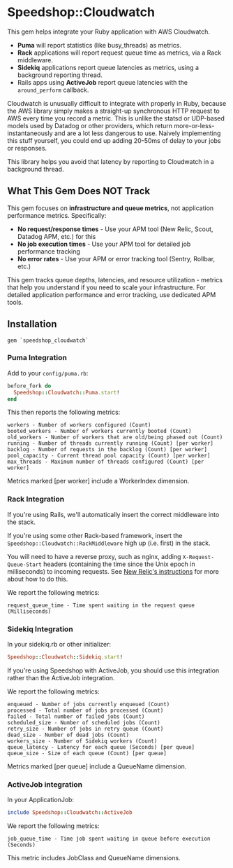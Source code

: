 # Speedshop::Cloudwatch

This gem helps integrate your Ruby application with AWS Cloudwatch.

* **Puma** will report statistics (like busy_threads) as metrics.
* **Rack** applications will report request queue time as metrics, via a Rack middleware.
* **Sidekiq** applications report queue latencies as metrics, using a background reporting thread.
* Rails apps using **ActiveJob** report queue latencies with the `around_perform` callback.

Cloudwatch is unusually difficult to integrate with properly in Ruby, because the AWS library simply makes a straight-up synchronous HTTP request to AWS every time you record a metric. This is unlike the statsd or UDP-based models used by Datadog or other providers, which return more-or-less-instantaneously and are a lot less dangerous to use. Naively implementing this stuff yourself, you could end up adding 20-50ms of delay to your jobs or responses.

This library helps you avoid that latency by reporting to Cloudwatch in a background thread.

## What This Gem Does NOT Track

This gem focuses on **infrastructure and queue metrics**, not application performance metrics. Specifically:

- **No request/response times** - Use your APM tool (New Relic, Scout, Datadog APM, etc.) for this
- **No job execution times** - Use your APM tool for detailed job performance tracking
- **No error rates** - Use your APM or error tracking tool (Sentry, Rollbar, etc.)

This gem tracks queue depths, latencies, and resource utilization - metrics that help you understand if you need to scale your infrastructure. For detailed application performance and error tracking, use dedicated APM tools.

## Installation

```
gem `speedshop_cloudwatch`
```

### Puma Integration

Add to your `config/puma.rb`:

```ruby
before_fork do
  Speedshop::Cloudwatch::Puma.start!
end
```

This then reports the following metrics:

```
workers - Number of workers configured (Count)
booted_workers - Number of workers currently booted (Count)
old_workers - Number of workers that are old/being phased out (Count)
running - Number of threads currently running (Count) [per worker]
backlog - Number of requests in the backlog (Count) [per worker]
pool_capacity - Current thread pool capacity (Count) [per worker]
max_threads - Maximum number of threads configured (Count) [per worker]
```

Metrics marked [per worker] include a WorkerIndex dimension.

### Rack Integration

If you're using Rails, we'll automatically insert the correct middleware into the stack.

If you're using some other Rack-based framework, insert the `Speedshop::Cloudwatch::RackMiddleware` high up (i.e. first) in the stack.

You will need to have a reverse proxy, such as nginx, adding `X-Request-Queue-Start` headers (containing the time since the Unix epoch in milliseconds) to incoming requests. See [New Relic's instructions](https://docs.newrelic.com/docs/apm/applications-menu/features/configure-request-queue-reporting/) for more about how to do this.

We report the following metrics:

```
request_queue_time - Time spent waiting in the request queue (Milliseconds)
```

### Sidekiq Integration

In your sidekiq.rb or other initializer:

```ruby
Speedshop::Cloudwatch::Sidekiq.start!
```

If you're using Speedshop with ActiveJob, you should use this integration rather than the ActiveJob integration.

We report the following metrics:

```
enqueued - Number of jobs currently enqueued (Count)
processed - Total number of jobs processed (Count)
failed - Total number of failed jobs (Count)
scheduled_size - Number of scheduled jobs (Count)
retry_size - Number of jobs in retry queue (Count)
dead_size - Number of dead jobs (Count)
workers_size - Number of Sidekiq workers (Count)
queue_latency - Latency for each queue (Seconds) [per queue]
queue_size - Size of each queue (Count) [per queue]
```

Metrics marked [per queue] include a QueueName dimension.

### ActiveJob integration

In your ApplicationJob:

```ruby
include Speedshop::Cloudwatch::ActiveJob
```

We report the following metrics:

```
job_queue_time - Time job spent waiting in queue before execution (Seconds)
```

This metric includes JobClass and QueueName dimensions.
